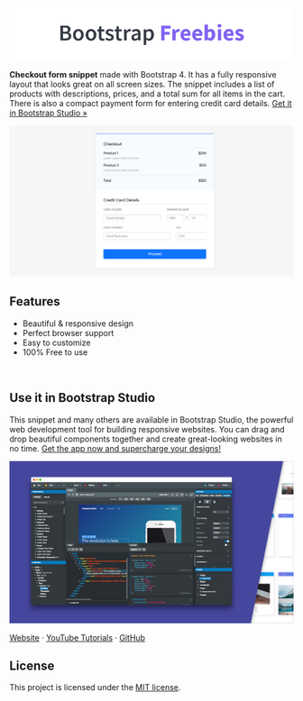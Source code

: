 

[![Bootstrap Freebies](/readme-images/github-bootstrap-freebies.png)](https://github.com/topics/bootstrap-freebies/) 

**Checkout form snippet** made with Bootstrap 4. It has a fully responsive layout that looks great on all screen sizes. The snippet includes a list of products with descriptions, prices, and a total sum for all items in the cart. There is also a compact payment form for entering credit card details. [Get it in Bootstrap Studio &raquo;](https://bootstrapstudio.io)

[![Payment Form](/readme-images/screenshot.png)](https://bootstrapstudio.io) 

## Features

* Beautiful & responsive design
* Perfect browser support
* Easy to customize
* 100% Free to use

<br>

## Use it in Bootstrap Studio

This snippet and many others are available in Bootstrap Studio, the powerful web development tool for building responsive websites. You can drag and drop beautiful components together and create great-looking websites in no time. [Get the app now and supercharge your designs!](https://bootstrapstudio.io)

[![Bootstrap Studio Banner](/readme-images/bootstrap-studio-banner.jpg)](https://bootstrapstudio.io/)

[Website](https://bootstrapstudio.io/) &middot; [YouTube Tutorials](https://www.youtube.com/BootstrapStudioApp) &middot; [GitHub](https://github.com/bootstrapstudio) 

## License

This project is licensed under the [MIT license](LICENSE).